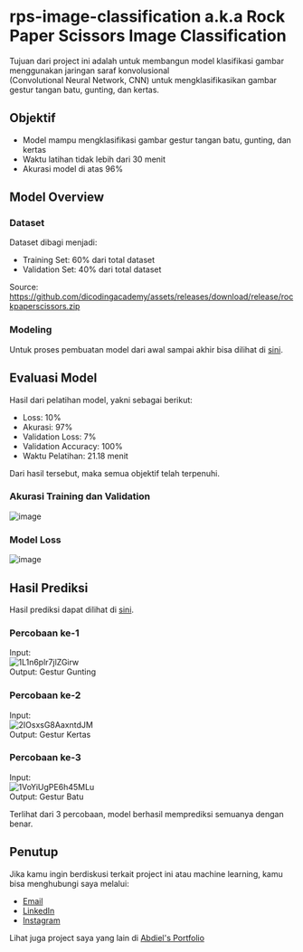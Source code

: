 # rps-image-classification a.k.a Rock Paper Scissors Image Classification
Tujuan dari project ini adalah untuk membangun model klasifikasi gambar menggunakan jaringan saraf konvolusional
<br>
(Convolutional Neural Network, CNN) untuk mengklasifikasikan gambar gestur tangan batu, gunting, dan kertas.

## Objektif
- Model mampu mengklasifikasi gambar gestur tangan batu, gunting, dan kertas
- Waktu latihan tidak lebih dari 30 menit
- Akurasi model di atas 96%

## Model Overview
### Dataset
Dataset dibagi menjadi:
- Training Set: 60% dari total dataset
- Validation Set: 40% dari total dataset

Source: https://github.com/dicodingacademy/assets/releases/download/release/rockpaperscissors.zip

### Modeling
Untuk proses pembuatan model dari awal sampai akhir bisa dilihat di [sini](https://github.com/dlzcods/rps-image-classification/blob/main/Images_Classification_Rock_Paper_Scissor.ipynb).

## Evaluasi Model
Hasil dari pelatihan model, yakni sebagai berikut:
- Loss: 10%
- Akurasi: 97%
- Validation Loss: 7%
- Validation Accuracy: 100%
- Waktu Pelatihan: 21.18 menit

Dari hasil tersebut, maka semua objektif telah terpenuhi.

### Akurasi Training dan Validation
![image](https://github.com/dlzcods/rps-image-classification/assets/73648392/d313c03f-735d-417d-8d32-7fef3516b45a)

### Model Loss
![image](https://github.com/dlzcods/rps-image-classification/assets/73648392/bd043025-bf86-4ba7-a494-92fd06949610)

## Hasil Prediksi
Hasil prediksi dapat dilihat di [sini](https://github.com/dlzcods/rps-image-classification/blob/main/Images_Classification_Rock_Paper_Scissor.ipynb).

### Percobaan ke-1
Input: 
<br>
![1L1n6plr7jlZGirw](https://github.com/dlzcods/rps-image-classification/assets/73648392/24e14ceb-a93b-4346-8480-796add22755b)
<br>
Output: Gestur Gunting

### Percobaan ke-2
Input:
<br>
![2IOsxsG8AaxntdJM](https://github.com/dlzcods/rps-image-classification/assets/73648392/13af04f7-c29e-4f2f-9bc6-06d41a822ebd)
<br>
Output: Gestur Kertas

### Percobaan ke-3
Input:
<br>
![1VoYiUgPE6h45MLu](https://github.com/dlzcods/rps-image-classification/assets/73648392/6957af30-8fc3-437c-970b-1567a684fedc)
<br>
Output: Gestur Batu


Terlihat dari 3 percobaan, model berhasil memprediksi semuanya dengan benar.

## Penutup
Jika kamu ingin berdiskusi terkait project ini atau machine learning, kamu bisa menghubungi saya melalui:
- [Email](mailto:hafd324@gmail.com)
- [LinkedIn](https://www.linkedin.com/in/muhammad-abdiel-al-hafiz/)
- [Instagram](https://www.instagram.com/diel_z/)

Lihat juga project saya yang lain di [Abdiel's Portfolio](https://hafizabdiel.framer.website/)

